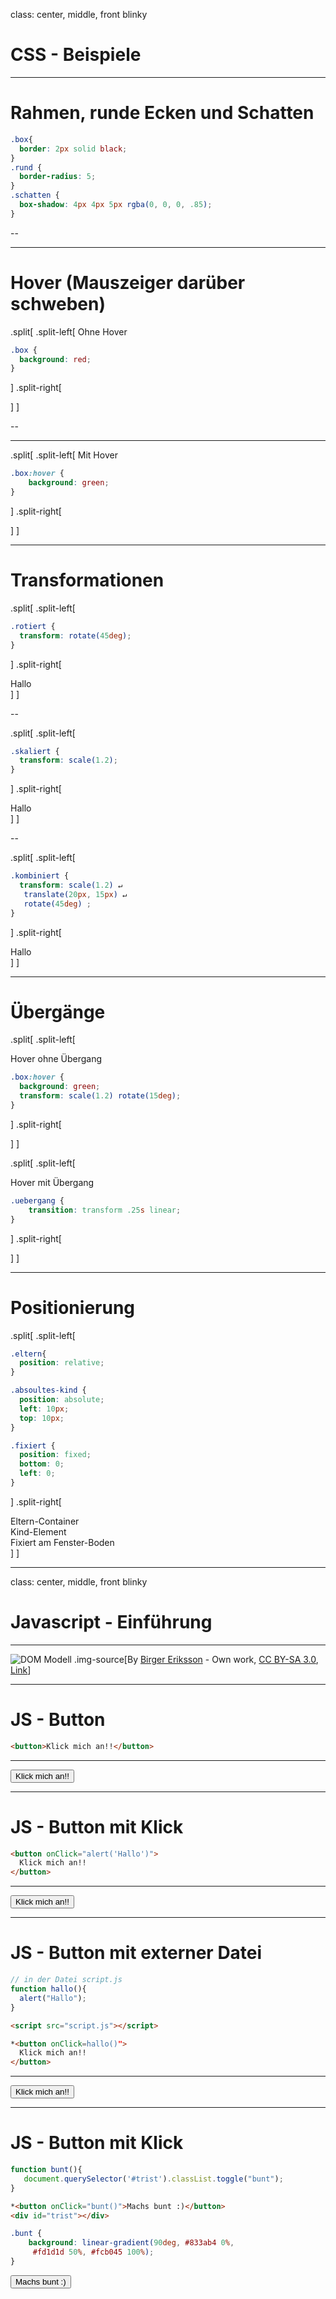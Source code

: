 class: center, middle, front blinky

# CSS - Beispiele

---

# Rahmen, runde Ecken und Schatten

```css
.box{
  border: 2px solid black;
}
.rund {
  border-radius: 5;
}
.schatten {
  box-shadow: 4px 4px 5px rgba(0, 0, 0, .85);
}
```
--

<div class="html-result">
  <div class="box-shadow">
    <div class="box"></div>
    <div class="box rund"></div>
    <div class="box rund schatten"></div>
  </div>
</div>

---


# Hover (Mauszeiger darüber schweben)

.split[
.split-left[
Ohne Hover
```css
.box {
  background: red;
}
```
]
.split-right[
  <div class="html-result">
    <div class="hover">
      <div class="box"></div>
    </div>
  </div>
]
]

--

<hr>

.split[
.split-left[
Mit Hover
```css
.box:hover {
    background: green;
}
```
]
.split-right[
  <div class="html-result">
    <div class="hover">
      <div class="box hovered"></div>
    </div>
  </div>
]
]

---

# Transformationen

.split[
.split-left[

```css
.rotiert {
  transform: rotate(45deg);
}
```
]
.split-right[
  <div class="html-result">
    <div class="transform">
      <div class="box rotiert">Hallo</div>
    </div>
  </div>
]
]

--

.split[
.split-left[

```css
.skaliert {
  transform: scale(1.2);
}
```
]
.split-right[
  <div class="html-result">
    <div class="transform">
      <div class="box skaliert">Hallo</div>
    </div>
  </div>
]
]

--

.split[
.split-left[

```css
.kombiniert {
  transform: scale(1.2) ↵
   translate(20px, 15px) ↵
   rotate(45deg) ;
}
```
]
.split-right[
  <div class="html-result">
    <div class="transform">
      <div class="box kombiniert">Hallo</div>
    </div>
  </div>
]
]

---

# Übergänge

.split[
.split-left[

Hover ohne Übergang
```css
.box:hover {
  background: green;
  transform: scale(1.2) rotate(15deg);
}
```
]
.split-right[
  <div class="html-result">
    <div class="hover">
      <div class="box hovered-transform"></div>
    </div>
  </div>
]
]

.split[
.split-left[

Hover mit Übergang
```css
.uebergang {
    transition: transform .25s linear;
}
```
]
.split-right[
  <div class="html-result">
    <div class="hover">
      <div class="box hovered-transform uebergang"></div>
    </div>
  </div>
]
]

---

# Positionierung

.split[
.split-left[
```css
.eltern{
  position: relative;
}

.absoultes-kind {
  position: absolute;
  left: 10px;
  top: 10px;
}

.fixiert {
  position: fixed;
  bottom: 0;
  left: 0;
}
```
]
.split-right[
  <div class="html-result">
    <div class="position">
      <div class="box relative-parent">
        Eltern-Container
        <div class="absolute-child">Kind-Element</div>
      </div>
    </div>
    <div class="fixiert">Fixiert am Fenster-Boden</div>
  </div>
]
]

---

class: center, middle, front blinky

# Javascript - Einführung

---

![DOM Modell](DOM-model.svg)
.img-source[By <a href="//commons.wikimedia.org/w/index.php?title=User:Eib&amp;action=edit&amp;redlink=1" class="new" title="User:Eib (page does not exist)">Birger Eriksson</a> - <span class="int-own-work" lang="en">Own work</span>, <a href="https://creativecommons.org/licenses/by-sa/3.0" title="Creative Commons Attribution-Share Alike 3.0">CC BY-SA 3.0</a>, <a href="https://commons.wikimedia.org/w/index.php?curid=18034500">Link</a>]

---

# JS - Button

```html
<button>Klick mich an!!</button>
```
<hr>

<div class="html-result">
 <div class="js">
    <button>Klick mich an!!</button>
  </div>
</div>

---

# JS - Button mit Klick

```html
<button onClick="alert('Hallo')">
  Klick mich an!!
</button>
```
<hr>

<div class="html-result">
 <div class="js">
    <button onClick="alert('Hallo')">Klick mich an!!</button>
  </div>
</div>


---

# JS - Button mit externer Datei


```js
// in der Datei script.js
function hallo(){
  alert("Hallo");
}
```

```html
<script src="script.js"></script>

*<button onClick=hallo()">
  Klick mich an!!
</button>
```
<hr>

<div class="html-result">
 <div class="js">
    <button onClick="alert('Hallo')">Klick mich an!!</button>
  </div>
</div>



---

# JS - Button mit Klick

```js
function bunt(){
   document.querySelector('#trist').classList.toggle("bunt");
}
```

```html
*<button onClick="bunt()">Machs bunt :)</button>
<div id="trist"></div>
```

```css
.bunt {
    background: linear-gradient(90deg, #833ab4 0%,
     #fd1d1d 50%, #fcb045 100%);
}
```

</script>
<div class="html-result">
 <div class="js">
    <button onClick="bunt()">Machs bunt :)</button>
    <div id="trist"></div>
  </div>
</div>